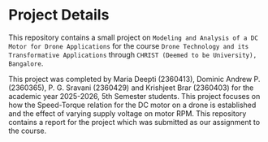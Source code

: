 # Project Details
This repository contains a small project on `Modeling and Analysis of a DC Motor for Drone Applications` for the course `Drone Technology and its Transformative Applications` through `CHRIST (Deemed to be University), Bangalore`.

This project was completed by Maria Deepti (2360413), Dominic Andrew P. (2360365), P. G. Sravani (2360429) and Krishjeet Brar (2360403) for the academic year 2025-2026, 5th Semester students. This project focuses on how the Speed-Torque relation for the DC motor on a drone is established and the effect of varying supply voltage on motor RPM. This repository contains a report for the project which was submitted as our assignment to the course.
